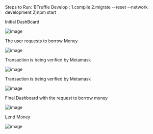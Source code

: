 Steps to Run:
1)Truffle Develop : 1.compile
                    2.migrate --reset --network development
2)npm start



Initial DashBoard 

![image](https://github.com/user-attachments/assets/88ffd02a-a391-4bdd-abf4-c0491e8bc38c)


The user requests to borrow Money

![image](https://github.com/user-attachments/assets/6813ef84-34ef-4924-80ec-1a2e8cecb32f)

Transaction is being verified by Metamask


![image](https://github.com/user-attachments/assets/1564dad7-cc3a-4c59-aad4-c865b8ad8eb0)

Transaction is being verified by Metamask

![image](https://github.com/user-attachments/assets/c71e52bb-b577-4699-869d-0600bfa40300)

Final Dashboard with the request to borrow money

![image](https://github.com/user-attachments/assets/69019fe6-6bce-419a-af23-e11a1cb1db66)

Lend Money

![image](https://github.com/user-attachments/assets/50c08b59-918e-4b61-9c7f-0632869e6721)

